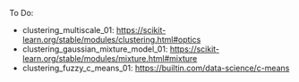 To Do:
- clustering_multiscale_01: https://scikit-learn.org/stable/modules/clustering.html#optics
- clustering_gaussian_mixture_model_01: https://scikit-learn.org/stable/modules/mixture.html#mixture
- clustering_fuzzy_c_means_01: https://builtin.com/data-science/c-means